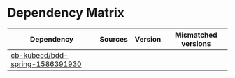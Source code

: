 # Dependency Matrix

Dependency | Sources | Version | Mismatched versions
---------- | ------- | ------- | -------------------
[cb-kubecd/bdd-spring-1586391930](https://github.com/cb-kubecd/bdd-spring-1586391930.git) |  | []() | 
